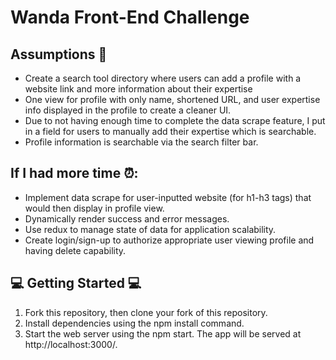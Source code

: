 # Wanda Front-End Challenge

## Assumptions 🤔

* Create a search tool directory where users can add a profile with a website link and more information about their expertise 
* One view for profile with only name, shortened URL, and user expertise info displayed in the profile to create a cleaner UI.
* Due to not having enough time to complete the data scrape feature, I put in a field for users to manually add their expertise which is searchable. 
* Profile information is searchable via the search filter bar. 

## If I had more time ⏰:

* Implement data scrape for user-inputted website (for h1-h3 tags) that would then display in profile view. 
* Dynamically render success and error messages. 
* Use redux to manage state of data for application scalability. 
* Create login/sign-up to authorize appropriate user viewing profile and having delete capability.

## 💻 Getting Started 💻

1. Fork this repository, then clone your fork of this repository.
2. Install dependencies using the npm install command.
3. Start the web server using the npm start. The app will be served at http://localhost:3000/.


